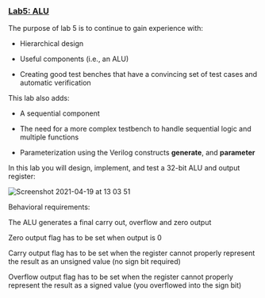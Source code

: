 ### <ins>Lab5: ALU</ins>
The purpose of lab 5 is to continue to gain experience with: 

* Hierarchical design

* Useful components (i.e., an ALU)

* Creating good test benches that have a convincing set of test cases and automatic verification 

This lab also adds:

* A sequential component

* The need for a more complex testbench to handle sequential logic and multiple functions

* Parameterization using the Verilog constructs **generate**, and **parameter**

In this lab you will design, implement, and test a 32-bit ALU and output register:

![Screenshot 2021-04-19 at 13 03 51](https://user-images.githubusercontent.com/60196280/115276119-a7b2e580-a110-11eb-9fd7-fc98db9ed25a.png)


Behavioral requirements:

The ALU generates a final carry out, overflow and zero output 

Zero output flag has to be set when output is 0

Carry output flag has to be set when the register cannot properly represent the result as an unsigned value (no sign bit required)

Overflow output flag has to be set when the register cannot properly represent the result as a signed value (you overflowed into the sign bit)

